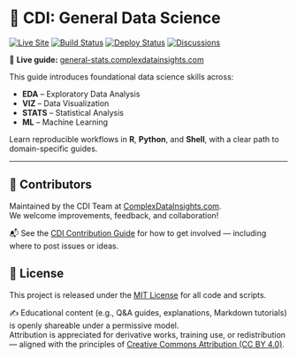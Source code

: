# 📘 CDI: General Data Science

[![Live Site](https://img.shields.io/badge/visit-site-blue?logo=githubpages)](https://general-stats.complexdatainsights.com)
[![Build Status](https://img.shields.io/badge/build-passing-brightgreen)](https://github.com/datainsights/cdi-general-ds/actions)
[![Deploy Status](https://img.shields.io/badge/deploy-automated-blue)](https://github.com/datainsights/cdi-general-ds/actions)
[![Discussions](https://img.shields.io/badge/discuss-join-blue?logo=github)](https://github.com/datainsights/cdi-framework/discussions)

📘 **Live guide:** [general-stats.complexdatainsights.com](https://general-stats.complexdatainsights.com)

This guide introduces foundational data science skills across:
- **EDA** – Exploratory Data Analysis
- **VIZ** – Data Visualization
- **STATS** – Statistical Analysis
- **ML** – Machine Learning

Learn reproducible workflows in **R**, **Python**, and **Shell**, with a clear path to domain-specific guides.

---

## 🤝 Contributors

Maintained by the CDI Team at [ComplexDataInsights.com](https://complexdatainsights.com).  
We welcome improvements, feedback, and collaboration!

📬 See the [CDI Contribution Guide](https://github.com/datainsights/cdi-framework/blob/main/CONTRIBUTING.md) for how to get involved — including where to post issues or ideas.

## 📄 License

This project is released under the [MIT License](LICENSE) for all code and scripts.

✍️ Educational content (e.g., Q&A guides, explanations, Markdown tutorials) is openly shareable under a permissive model.  
Attribution is appreciated for derivative works, training use, or redistribution — aligned with the principles of [Creative Commons Attribution (CC BY 4.0)](https://creativecommons.org/licenses/by/4.0/).
